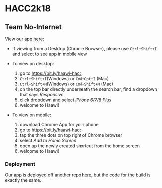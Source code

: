 # HACC2k18

## Team No-Internet
View our app [here:](http://bit.ly/haawi-hacc)
 - If viewing from a Desktop (Chrome Browser), please use `Ctrl+Shift+I` and select to see app in mobile view
 - To view on desktop:
    1) go to https://bit.ly/haawi-hacc
    2) `Ctrl+Shift+I`(Windows) or `Cmd+Opt+I` (Mac)
    3) `Ctrl+Shift+M`(Windows) or `Cmd+Shift+M` (Mac)
    4) on the top bar directly underneath the search bar, find a dropdown that says _Responsive_
    5) click dropdown and select _iPhone 6/7/8 Plus_
    6) welcome to Haawi!
    
 - To view on mobile:
    1) download Chrome App for your phone
    2) go to https://bit.ly/haawi-hacc
    3) tap the three dots on top right of Chrome browser
    4) select _Add to Home Screen_
    5) open up the newly created shortcut from the home screen
    6) welcome to Haawi!

### Deployment
Our app is deployed off another repo [here](https://github.com/zakattack9/HACC2k18/tree/master), but the code for the build is exactly the same.
